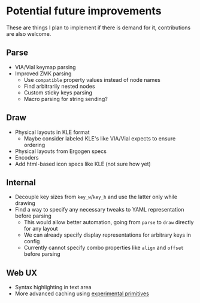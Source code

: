 # Potential future improvements

These are things I plan to implement if there is demand for it, contributions are also welcome.

## Parse

- VIA/Vial keymap parsing
- Improved ZMK parsing
  - Use `compatible` property values instead of node names
  - Find arbitrarily nested nodes
  - Custom sticky keys parsing
  - Macro parsing for string sending?

## Draw

- Physical layouts in KLE format
  - Maybe consider labeled KLE's like VIA/Vial expects to ensure ordering
- Physical layouts from Ergogen specs
- Encoders
- Add html-based icon specs like KLE (not sure how yet)

## Internal

- Decouple key sizes from `key_w`/`key_h` and use the latter only while drawing
- Find a way to specify any necessary tweaks to YAML representation before parsing
  - This would allow better automation, going from `parse` to `draw` directly for any layout
  - We can already specify display representations for arbitrary keys in config
  - Currently cannot specify combo properties like `align` and `offset` before parsing

## Web UX

- Syntax highlighting in text area
- More advanced caching using [experimental primitives](https://docs.streamlit.io/library/advanced-features/experimental-cache-primitives)
